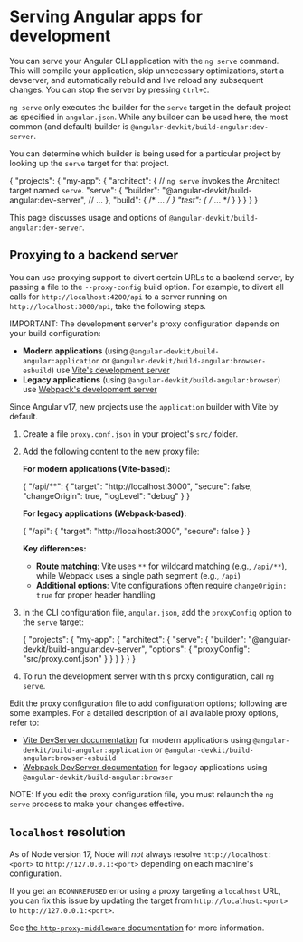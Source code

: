 # Serving Angular apps for development

You can serve your Angular CLI application with the `ng serve` command.
This will compile your application, skip unnecessary optimizations, start a devserver, and automatically rebuild and live reload any subsequent changes.
You can stop the server by pressing `Ctrl+C`.

`ng serve` only executes the builder for the `serve` target in the default project as specified in `angular.json`.
While any builder can be used here, the most common (and default) builder is `@angular-devkit/build-angular:dev-server`.

You can determine which builder is being used for a particular project by looking up the `serve` target for that project.

<docs-code language="json">

{
  "projects": {
    "my-app": {
      "architect": {
        // `ng serve` invokes the Architect target named `serve`.
        "serve": {
          "builder": "@angular-devkit/build-angular:dev-server",
          // ...
        },
        "build": { /* ... */ }
        "test": { /* ... */ }
      }
    }
  }
}

</docs-code>

This page discusses usage and options of `@angular-devkit/build-angular:dev-server`.

## Proxying to a backend server

You can use proxying support to divert certain URLs to a backend server, by passing a file to the `--proxy-config` build option.
For example, to divert all calls for `http://localhost:4200/api` to a server running on `http://localhost:3000/api`, take the following steps.

IMPORTANT: The development server's proxy configuration depends on your build configuration:
- **Modern applications** (using `@angular-devkit/build-angular:application` or `@angular-devkit/build-angular:browser-esbuild`) use [Vite's development server](https://vite.dev/config/server-options#server-proxy)
- **Legacy applications** (using `@angular-devkit/build-angular:browser`) use [Webpack's development server](https://webpack.js.org/configuration/dev-server/#devserverproxy)

Since Angular v17, new projects use the `application` builder with Vite by default.

1. Create a file `proxy.conf.json` in your project's `src/` folder.
1. Add the following content to the new proxy file:

    **For modern applications (Vite-based):**

    <docs-code language="json">

    {
      "/api/**": {
        "target": "http://localhost:3000",
        "secure": false,
        "changeOrigin": true,
        "logLevel": "debug"
      }
    }

    </docs-code>

    **For legacy applications (Webpack-based):**

    <docs-code language="json">

    {
      "/api": {
        "target": "http://localhost:3000",
        "secure": false
      }
    }

    </docs-code>

    **Key differences:**
    - **Route matching**: Vite uses `**` for wildcard matching (e.g., `/api/**`), while Webpack uses a single path segment (e.g., `/api`)
    - **Additional options**: Vite configurations often require `changeOrigin: true` for proper header handling

1. In the CLI configuration file, `angular.json`, add the `proxyConfig` option to the `serve` target:

    <docs-code language="json">

    {
      "projects": {
        "my-app": {
          "architect": {
            "serve": {
              "builder": "@angular-devkit/build-angular:dev-server",
              "options": {
                "proxyConfig": "src/proxy.conf.json"
              }
            }
          }
        }
      }
    }

    </docs-code>

1. To run the development server with this proxy configuration, call `ng serve`.

Edit the proxy configuration file to add configuration options; following are some examples.
For a detailed description of all available proxy options, refer to:
- [Vite DevServer documentation](https://vite.dev/config/server-options#server-proxy) for modern applications using `@angular-devkit/build-angular:application` or `@angular-devkit/build-angular:browser-esbuild`
- [Webpack DevServer documentation](https://webpack.js.org/configuration/dev-server/#devserverproxy) for legacy applications using `@angular-devkit/build-angular:browser`

NOTE: If you edit the proxy configuration file, you must relaunch the `ng serve` process to make your changes effective.

## `localhost` resolution

As of Node version 17, Node will _not_ always resolve `http://localhost:<port>` to `http://127.0.0.1:<port>`
depending on each machine's configuration.

If you get an `ECONNREFUSED` error using a proxy targeting a `localhost` URL,
you can fix this issue by updating the target from `http://localhost:<port>` to `http://127.0.0.1:<port>`.

See [the `http-proxy-middleware` documentation](https://github.com/chimurai/http-proxy-middleware#nodejs-17-econnrefused-issue-with-ipv6-and-localhost-705)
for more information.
